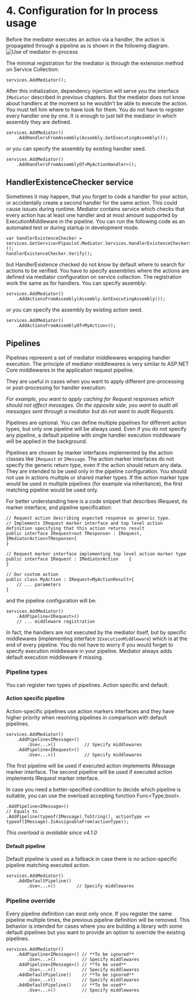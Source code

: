# 4. Configuration for In process usage

Before the mediator executes an action via a handler, the action is propagated through a pipeline as is shown in the following diagram. 
![Use of mediator in-process](../img/mediator-in-process.png)

The minimal registration for the mediator is through the extension method on Service Collection:
``` 
services.AddMediator();
```
After this initialization, dependency injection will serve you the interface `IMediator` described in previous chapters.
But the mediator does not know about handlers at the moment so he wouldn't be able to execute the action. You must tell him where to have look for them. You do not have to register every handler one by one. It is enough to just tell the mediator in which assembly they are defined.
``` 
services.AddMediator()
    .AddHandlersFromAssembly(Assembly.GetExecutingAssembly());
```
or you can specify the assembly by existing handler seed.
``` 
services.AddMediator()
    .AddHandlersFromAssemblyOf<MyActionHandler>();
```
## HandlerExistenceChecker service
Sometimes it may happen, that you forget to code a handler for your action, or accidentally create a second handler for the same action. This could cause issues during runtime.
Mediator contains service which checks that every action has at least one handler and at most amount supported by ExecutionMiddleware in the pipeline.
You can run the following code as an automated test or during startup in development mode.
```
var handlerExistenceChecker = services.GetService<Pipaslot.Mediator.Services.HandlerExistenceChecker>();
handlerExistenceChecker.Verify();
```
but HandlerExistence checked do not know by default where to search for actions to be verified. You have to specify assemblies where the actions are defined via mediator configuration on service collection. The registration work the same as for handlers. You can specify assembly: 
``` 
services.AddMediator()
    .AddActionsFromAssembly(Assembly.GetExecutingAssembly());
```
or you can specify the assembly by existing action seed.
``` 
services.AddMediator()
    .AddActionsFromAssemblyOf<MyAction>();
```

## Pipelines
Pipelines represent a set of mediator middlewares wrapping handler execution. The principle of mediator middlewares is very similar to ASP.NET Core middlewares in the application request pipeline.

They are useful in cases when you want to apply different pre-processing or post-processing for handler execution:

_For example, you want to apply caching for Request responses which should not affect messages. On the opposite side, you want to audit all messages sent through a mediator but do not want to audit Requests._

Pipelines are optional. You can define multiple pipelines for different action types, but only one pipeline will be always used.
Even if you do not specify any pipeline, a default pipeline with single handler execution middleware will be applied in the background.

Pipelines are chosen by marker interfaces implemented by the action classes like `IRequest` or `IMessage`. The action marker interfaces do not specify the generic return type, even if the action should return any data. They are intended to be used only in the pipeline configuration.
You should not use in actions multiple or shared marker types. If the action marker type would be used in multiple pipelines (for example via inheritance), the first matching pipeline would be used only.

For better understanding here is a code snippet that describes IRequest<TResult>, its marker interface, and pipeline specification:
```
// Request action describing expected response as generic type.
// Implements IRequest marker interface and top level action definition specifying that this action returns result
public interface IRequest<out TResponse> : IRequest, IMediatorAction<TResponse>{
}

// Request marker interface implementing top level action marker type
public interface IRequest : IMediatorAction    {
}

// Our custom action
public class MyAction : IRequest<MyActionResult>{
    // ... parameters
}
```
and the pipeline configuration will be:
```
services.AddMediator()
    .AddPipeline<IRequest>()
    // ... middleware registration 
```

In fact, the handlers are not executed by the mediator itself, but by specific middlewares (implementing interface `IExecutionMiddleware`) which is at the end of every pipeline.
You do not have to worry if you would forget to specify execution middleware in your pipeline. Mediator always adds default execution middleware if missing.


### Pipeline types
You can register two types of pipelines. Action specific and default. 

#### Action specific pipeline
Action-specific pipelines use action markers interfaces and they have higher priority when resolving pipelines in comparison with default pipelines. 
``` 
services.AddMediator()
    .AddPipeline<IMessage>()
        .Use<...>()           // Specify middlewares
    .AddPipeline<IRequest>()
        .Use<...>()           // Specify middlewares
```
The first pipeline will be used if executed action implements IMessage marker interface.
The second pipeline will be used if executed action implements IRequest marker interface.

In case you need a better-specified condition to decide which pipeline is suitable, you can use the overload accepting function Func<Type,bool>. 
```
.AddPipeline<IMessage>()
// Equals to
.AddPipeline(typeof(IMessage).ToString(), actionType => typeof(IMessage).IsAssignableFrom(actionType));
```
_This overload is available since v4.1.0_

#### Default pipeline
Default pipeline is used as a fallback in case there is no action-specific pipeline matching executed action.
``` 
services.AddMediator()
    .AddDefaultPipeline()
        .Use<...>()        // Specify middlewares
```

### Pipeline override
Every pipeline definition can exist only once. If you register the same pipeline multiple times, the previous pipeline definition will be removed. This behavior is intended for cases where you are building a library with some default pipelines but you want to provide an option to override the existing pipelines.
``` 
services.AddMediator()
    .AddPipeline<IMessage>() // **To be ignored**
        .Use<...>()          // Specify middlewares
    .AddPipeline<IMessage>() // **To be used**
        .Use<...>()          // Specify middlewares
    .AddDefaultPipeline()    // **To be ignored**
        .Use<...>()          // Specify middlewares
    .AddDefaultPipeline()    // **To be used**
        .Use<...>()          // Specify middlewares
```